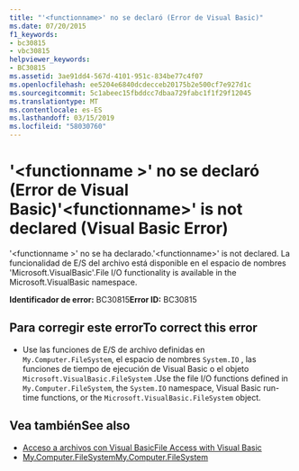 ```yaml
---
title: "'<functionname>' no se declaró (Error de Visual Basic)"
ms.date: 07/20/2015
f1_keywords:
- bc30815
- vbc30815
helpviewer_keywords:
- BC30815
ms.assetid: 3ae91dd4-567d-4101-951c-834be77c4f07
ms.openlocfilehash: ee5204e6840dcdecceb20175b2e500cf7e927d1c
ms.sourcegitcommit: 5c1abeec15fbddcc7dbaa729fabc1f1f29f12045
ms.translationtype: MT
ms.contentlocale: es-ES
ms.lasthandoff: 03/15/2019
ms.locfileid: "58030760"
---
```

# <a name="functionname-is-not-declared-visual-basic-error"></a><span data-ttu-id="f81e4-102">'\<functionname >' no se declaró (Error de Visual Basic)</span><span class="sxs-lookup"><span data-stu-id="f81e4-102">'\<functionname>' is not declared (Visual Basic Error)</span></span>
<span data-ttu-id="f81e4-103">'\<functionname >' no se ha declarado.</span><span class="sxs-lookup"><span data-stu-id="f81e4-103">'\<functionname>' is not declared.</span></span> <span data-ttu-id="f81e4-104">La funcionalidad de E/S del archivo está disponible en el espacio de nombres 'Microsoft.VisualBasic'.</span><span class="sxs-lookup"><span data-stu-id="f81e4-104">File I/O functionality is available in the Microsoft.VisualBasic namespace.</span></span>  
  
 <span data-ttu-id="f81e4-105">**Identificador de error:** BC30815</span><span class="sxs-lookup"><span data-stu-id="f81e4-105">**Error ID:** BC30815</span></span>  
  
## <a name="to-correct-this-error"></a><span data-ttu-id="f81e4-106">Para corregir este error</span><span class="sxs-lookup"><span data-stu-id="f81e4-106">To correct this error</span></span>  
  
-   <span data-ttu-id="f81e4-107">Use las funciones de E/S de archivo definidas en `My.Computer.FileSystem`, el espacio de nombres `System.IO` , las funciones de tiempo de ejecución de Visual Basic o el objeto `Microsoft.VisualBasic.FileSystem` .</span><span class="sxs-lookup"><span data-stu-id="f81e4-107">Use the file I/O functions defined in `My.Computer.FileSystem`, the `System.IO` namespace, Visual Basic run-time functions, or the `Microsoft.VisualBasic.FileSystem` object.</span></span>  
  
## <a name="see-also"></a><span data-ttu-id="f81e4-108">Vea también</span><span class="sxs-lookup"><span data-stu-id="f81e4-108">See also</span></span>

- [<span data-ttu-id="f81e4-109">Acceso a archivos con Visual Basic</span><span class="sxs-lookup"><span data-stu-id="f81e4-109">File Access with Visual Basic</span></span>](../../visual-basic/developing-apps/programming/drives-directories-files/file-access.md)
- [<span data-ttu-id="f81e4-110">My.Computer.FileSystem</span><span class="sxs-lookup"><span data-stu-id="f81e4-110">My.Computer.FileSystem</span></span>](xref:Microsoft.VisualBasic.FileIO.FileSystem)
